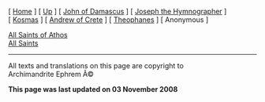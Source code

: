 \[ [Home](index.md) \] \[ [Up](canons.md) \]
\[ [John of Damascus](john-dam.md) \]
\[ [Joseph the Hymnographer](jo-hym.md) \] \[ [Kosmas](kosmas.md) \]
\[ [Andrew of Crete](and-crete.md) \] \[ [Theophanes](theophan.md) \]
\[ Anonymous \]

[All Saints of Athos](athoscan.md)\
[All Saints](allstscan.md)

------------------------------------------------------------------------

All texts and translations on this page are copyright to\
Archimandrite Ephrem Â©

**This page was last updated on 03 November 2008**
